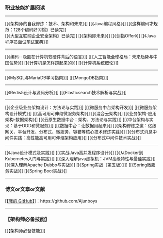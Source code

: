 ### 职业技能扩展阅读
---

[[《架构师的自我修炼：技术、架构和未来》]]
[[《Java编程风格》]]
[[《这样编码才规范：128个编码好习惯》已读完]]  
[[《大型互联网企业安全架构》已读完]]
[[《架构即未来》]]
[[《剑指Offer》]]
[[《Java程序员面试笔试宝典》]]

---
[[《编码--隐匿在计算机软硬件背后的语言》]]
[[《人工智能全球格局：未来趋势与中国位势》]]
[[《计算机是怎样跑起来的》]]
[[《计算机系统概论》]]

---
[[《MySQL与MariaDB学习指南》]]
[[《MongoDB指南》]]

---
[[《Redis5设计与源码分析》]]
[[《Elasticsearch技术解析与实战》]]

---
[[《企业级业务架构设计：方法论与实践》]]
[[《微服务中台架构开发》]]
[[《微服务架构设计模式》]]
[[《高可用可伸缩微服务架构》]]
[[《混合云架构》]]
[[《业务架构-应用架构-数据架构》]]
[[《云原生数据中台：架构、方法论与实践》]]
[[《中台架构与实现：基于DDD和微服务》]]
[[《数据中台：让数据用起来》]]
[[《架构修炼之道：亿级网关、平台开发、分布式、微服务、容错等核心技术修炼实践》]]
[[《分布式消息中间件实践：高性能高可用可伸缩架构应用》]]
[[《分布式中间件技术实战》]]


---
[[《Java设计模式及实践》]]
[[《实战Java高并发程序设计》]]
[[《从Docker到Kubernetes入门与实践》]]
[[《深入理解java虚拟机：JVM高级特性与最佳实践》]]
[[《深入理解Apache Dubbo与实战》]]
[[《Spring实战（第五版）》]]
[[《Spring微服务实战》]]
[[《Spring Boot实战》]]

---
### 博文or文章or文献
[[【我的 GitHub】]](https://github.com/Ajunboys "去访问我的github：https://github.com/Ajunboys ")：https://github.com/Ajunboys

---
### 【架构师必备技能】
[[【架构师必备技能】]]